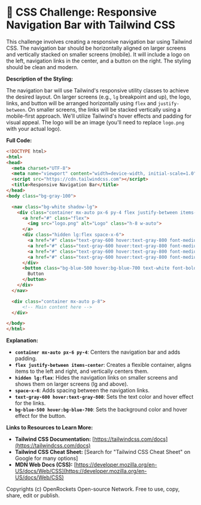 # 🐞 CSS Challenge: Responsive Navigation Bar with Tailwind CSS


This challenge involves creating a responsive navigation bar using Tailwind CSS.  The navigation bar should be horizontally aligned on larger screens and vertically stacked on smaller screens (mobile). It will include a logo on the left, navigation links in the center, and a button on the right. The styling should be clean and modern.

**Description of the Styling:**

The navigation bar will use Tailwind's responsive utility classes to achieve the desired layout.  On larger screens (e.g., `lg` breakpoint and up), the logo, links, and button will be arranged horizontally using `flex` and `justify-between`. On smaller screens, the links will be stacked vertically using a mobile-first approach.  We'll utilize Tailwind's hover effects and padding for visual appeal.  The logo will be an image (you'll need to replace `logo.png` with your actual logo).

**Full Code:**

```html
<!DOCTYPE html>
<html>
<head>
  <meta charset="UTF-8">
  <meta name="viewport" content="width=device-width, initial-scale=1.0">
  <script src="https://cdn.tailwindcss.com"></script>
  <title>Responsive Navigation Bar</title>
</head>
<body class="bg-gray-100">

  <nav class="bg-white shadow-lg">
    <div class="container mx-auto px-6 py-4 flex justify-between items-center">
      <a href="#" class="flex">
        <img src="logo.png" alt="Logo" class="h-8 w-auto">
      </a>
      <div class="hidden lg:flex space-x-6">
        <a href="#" class="text-gray-600 hover:text-gray-800 font-medium">Home</a>
        <a href="#" class="text-gray-600 hover:text-gray-800 font-medium">About</a>
        <a href="#" class="text-gray-600 hover:text-gray-800 font-medium">Services</a>
        <a href="#" class="text-gray-600 hover:text-gray-800 font-medium">Contact</a>
      </div>
      <button class="bg-blue-500 hover:bg-blue-700 text-white font-bold py-2 px-4 rounded">
        Button
      </button>
    </div>
  </nav>

  <div class="container mx-auto p-8">
      <!-- Main content here -->
  </div>

</body>
</html>
```

**Explanation:**

* **`container mx-auto px-6 py-4`**: Centers the navigation bar and adds padding.
* **`flex justify-between items-center`**: Creates a flexible container, aligns items to the left and right, and vertically centers them.
* **`hidden lg:flex`**: Hides the navigation links on smaller screens and shows them on larger screens (lg and above).
* **`space-x-6`**: Adds spacing between the navigation links.
* **`text-gray-600 hover:text-gray-800`**: Sets the text color and hover effect for the links.
* **`bg-blue-500 hover:bg-blue-700`**: Sets the background color and hover effect for the button.


**Links to Resources to Learn More:**

* **Tailwind CSS Documentation:** [https://tailwindcss.com/docs](https://tailwindcss.com/docs)
* **Tailwind CSS Cheat Sheet:** [Search for "Tailwind CSS Cheat Sheet" on Google for many options]
* **MDN Web Docs (CSS):** [https://developer.mozilla.org/en-US/docs/Web/CSS](https://developer.mozilla.org/en-US/docs/Web/CSS)


Copyrights (c) OpenRockets Open-source Network. Free to use, copy, share, edit or publish.

